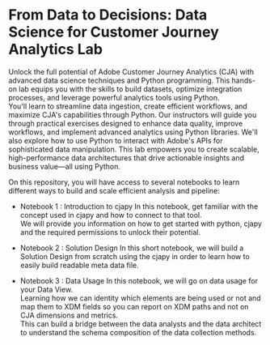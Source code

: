 # From Data to Decisions: Data Science for Customer Journey Analytics Lab

Unlock the full potential of Adobe Customer Journey Analytics (CJA) with advanced data science techniques and Python programming. This hands-on lab equips you with the skills to build datasets, optimize integration processes, and leverage powerful analytics tools using Python.\
You'll learn to streamline data ingestion, create efficient workflows, and maximize CJA's capabilities through Python. Our instructors will guide you through practical exercises designed to enhance data quality, improve workflows, and implement advanced analytics using Python libraries. We'll also explore how to use Python to interact with Adobe's APIs for sophisticated data manipulation. This lab empowers you to create scalable, high-performance data architectures that drive actionable insights and business value—all using Python.

On this repository, you will have access to several notebooks to learn different ways to build and scale efficient analysis and pipeline: 

* Notebook 1 : Introduction to cjapy
In this notebook, get familiar with the concept used in cjapy and how to connect to that tool.\
We will provide you information on how to get started with python, cjapy and the required permissions to unlock their potential. 

* Notebook 2 : Solution Design
In this short notebook, we will build a Solution Design from scratch using the cjapy in order to learn how to easily build readable meta data file. 


* Notebook 3 : Data Usage
In this notebook, we will go on data usage for your Data View.\
Learning how we can identity which elements are being used or not and map them to XDM fields so you can report on XDM paths and not on CJA dimensions and metrics.\
This can build a bridge between the data analysts and the data architect to understand the schema composition of the data collection methods.